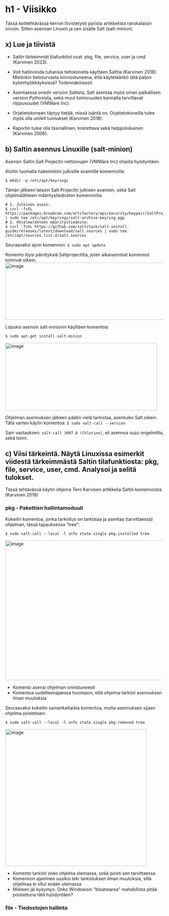 # h1 - Viisikko

Tässä kotitehtävässä kerron tiivistetysti parista artikkelista ranskalaisin viivoin. Sitten asennan Linuxin ja sen sisälle Salt (salt-minion).

  ## x) Lue ja tiivistä

  - Saltin tärkeimmät tilafunktiot ovat: pkg, file, service, user ja cmd (Karvinen 2023).
    
  - Voit hallinnoida tuhansia tietokoneita käyttäen Salttia (Karvinen 2018). Mietinkin tietoturvasta kiinnostuneena, että käytetäänkö tätä paljon kyberhyökkäyksissä? Todennäköisesti.
    
  - Asentaessa onedir version Saltista, Salt asentaa myös oman paikallisen version Pythonista, sekä muut toimivuuden kannalta tarvittavat riippuvuudet (VMWare Inc).
    
  - Orjatietokoneen täytyy tietää, missä isäntä on. Orjatietokoneilla tulee myös olla uniikit tunnukset (Karvinen 2018).
    
  - Raportin tulee olla täsmällinen, toistettava sekä helppolukuinen (Karvinen 2006).

  ## b) Saltin asennus Linuxille (salt-minion)
  
  Asensin Saltin Salt Projectin nettisivujen (VMWare Inc) ohjeita hyödyntäen.

  Aloitin luomalla hakemiston julkisille avaimille komennolla:
  
  ```$ mkdir -p /etc/apt/keyrings```
  
  Tämän jälkeen latasin Salt Projectin julkisen avaimen, sekä Salt ohjelmalähteen määritystiedoston komennoilla:
    
  ```
  # 1. Julkinen avain:
  $ curl -fsSL https://packages.broadcom.com/artifactory/api/security/keypair/SaltProjectKey/public | sudo tee /etc/apt/keyrings/salt-archive-keyring.pgp  
  # 2. Ohjelmalähteen määritystiedosto:
  $ curl -fsSL https://github.com/saltstack/salt-install-guide/releases/latest/download/salt.sources | sudo tee /etc/apt/sources.list.d/salt.sources
  ```

  Seuraavaksi ajoin komennon: ```$ sudo apt update```

  Komento löysi päivityksiä Saltprojectilta, joten aikaisemmat komennot toimivat oikein:
  <img width="608" height="181" alt="image" src="https://github.com/user-attachments/assets/b5910187-099f-4321-a714-df9b6a407526" />

  Lopuksi asensin salt-minionin käyttäen komentoa:
  
  ```$ sudo apt-get install salt-minion```
  
  <img width="483" height="214" alt="image" src="https://github.com/user-attachments/assets/8a9f0ae1-32de-4450-874c-47d09e569209" />

  Ohjelman asennuksen jälkeen päätin vielä tarkistaa, asentuiko Salt oikein.
  Tätä varten käytin komentoa:
  ``` $ sudo salt-call --version ```

  Sain vastauksen: ```salt-call 3007.8 (Chlorine)```, eli asennus sujui ongelmitta, sekä toimi.
  
## c) Viisi tärkeintä. Näytä Linuxissa esimerkit viidestä tärkeimmästä Saltin tilafunktiosta: pkg, file, service, user, cmd. Analysoi ja selitä tulokset.
  Tässä tehtävässä käytin ohjeina Tero Karvisen artikkelia Saltin komennoista. (Karvinen 2018)

  ### pkg - Pakettien hallintamoduuli
 
  
  Kokeilin komentoa, jonka tarkoitus on tarkistaa ja asentaa (tarvittaessa) ohjelman, tässä tapauksessa "tree": 
  
  ```$ sudo salt-call --local -l info state.single pkg.installed tree ```

  <img width="597" height="443" alt="image" src="https://github.com/user-attachments/assets/a8c4f504-b6fe-48da-bb83-a444b2de9661" />

  - Komento asensi ohjelman onnistuneesti
  - Komentoa uudelleenajaessa huomasin, että ohjelma tarkisti asennuksen ilman muutoksia

  Seuraavaksi kokeilin samankaltaista komentoa, mutta asennuksen sijaan ohjelma poistetaan:
  
  ```$ sudo salt-call --local -l info state.single pkg.removed tree ```

  <img width="450" height="434" alt="image" src="https://github.com/user-attachments/assets/384cb6d0-07da-454d-bb25-34eb875dc635" />

  - Komento tarkisti onko ohjelma olemassa, sekä poisti sen tarvittaessa
  - Komennon ajaminen uusiksi teki tarkistuksen ilman muutoksia, sillä ohjelmaa ei ollut enään olemassa
  - Mieleen jäi kysymys: Onko Windowsin "bloatwarea" mahdollista pitää poistettuna tätä hyödyntäen?

### file - Tiedostojen hallinta

